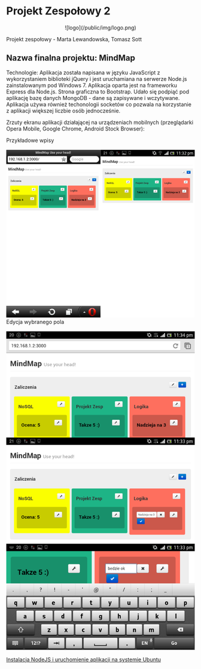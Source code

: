 Projekt Zespołowy 2
==
<center> ![logo](/public/img/logo.png) </center>


Projekt zespołowy - Marta Lewandowska, Tomasz Sott



<h2> Nazwa finalna projektu: MindMap </h2>
Technologie: Aplikacja została napisana w języku JavaScript z wykorzystaniem biblioteki jQuery i jest uruchamiana na serwerze Node.js zainstalowanym pod Windows 7. Aplikacja oparta jest na frameworku Express dla Node.js. Strona graficzna to Bootstrap. Udało się podpiąć pod aplikację bazę danych MongoDB - dane są zapisywane i wczytywane. Aplikacja używa również techonologii socketów co pozwala na korzystanie z aplikacji większej liczbie osób jednocześnie.

Zrzuty ekranu aplikacji działającej na urządzeniach mobilnych (przeglądarki Opera Mobile, Google Chrome, Android Stock Browser):

Przykładowe wpisy <br/>
<br/>
![MindMap na przeglądarkach mobilnych](screenshots/1.png "MindMap na przeglądarkach mobilnych")
<br/>
Edycja wybranego pola <br/>
<br/>
![MindMap edycja pola ](screenshots/2.png "MindMap edycja pola")
</br>

[Instalacja NodeJS i uruchomienie aplikacji na systemie Ubuntu](./ubuntu.md)
